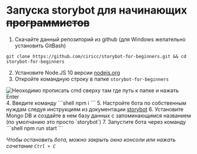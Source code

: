 # Запуска storybot для начинающих ~~программистов~~

1. Скачайте данный репозиторий из github (для Windows желательно установить GitBash)
```shell
git clone https://github.com/ciricc/storybot-for-beginners.git && cd storybot-for-beginners
```
2. Установите Node.JS 10 версии <a href="https://nodejs.org">nodejs.org</a>
3. Откройте командную строку в папке `storybot-for-beginners` 
<img src="https://raw.github.com/ciricc/storybot-for-beginners/master/cmd.png" alt="Неоходимо прописать cmd сверху там где путь к папке и нажать Enter"/>
4. Введите команду
```shell
npm i
```
5. Настройте бота по собственным нуждам следуя инструкциям из документации <a href="https://www.npmjs.com/package/storybot">storybot</a>
6. Установите Mongo DB и создайте в нем базу данных с запоминающимся названием (по умолчанию это просто `storybot`)
7. Запустите бота через команду
```shell
npm run start
```


<i>Чтобы остановить бота, можно закрыть окно консоли или нажать сочетание `Ctrl + C`</i>
